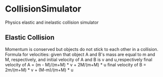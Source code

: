 # CollisionSimulator
Physics elastic and inelastic collision simulator 
## Elastic Collision
Momentum is conserved but objects do not stick to each other in a collision. 
Formula for velocities: 
given that object A and B's mass are equal to m and M, respectively, and initial velocity of A and B is v and u,respectively
final velocity of A = (m - M)/(m+M) * v + 2M/(m+M) * u
final velocity of B = 2m/(m+M) * v + (M-m)/(m+M) * u



